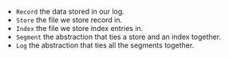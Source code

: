 
- `Record` the data stored in our log.
- `Store` the file we store record in.
- `Index` the file we store index entries in.
- `Segment` the abstraction that ties a store and an index together.
- `Log` the abstraction that ties all the segments together.
